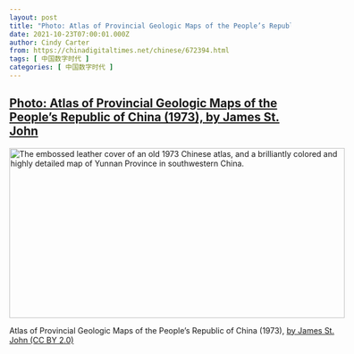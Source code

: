 ```yaml
---
layout: post
title: "Photo: Atlas of Provincial Geologic Maps of the People’s Republic of China (1973), by James St. John"
date: 2021-10-23T07:00:01.000Z
author: Cindy Carter
from: https://chinadigitaltimes.net/chinese/672394.html
tags: [ 中国数字时代 ]
categories: [ 中国数字时代 ]
---
```

<!--1634972401000-->
[Photo: Atlas of Provincial Geologic Maps of the People’s Republic of China (1973), by James St. John](https://chinadigitaltimes.net/chinese/672394.html)
------

<div>
<div id="attachment_672395" style="width: 610px" class="wp-caption alignnone"><img aria-describedby="caption-attachment-672395" class="size-full wp-image-672395" src="http://chinadigitaltimes.net/wp-content/uploads/2021/10/Atlas-of-Provincial-Geologic-Maps-of-the-Peoples-Republic-of-China-1973-e1634972224435.jpg" alt="The embossed leather cover of an old 1973 Chinese atlas, and a brilliantly colored and highly detailed map of Yunnan Province in southwestern China." width="600" height="305" srcset="https://chinadigitaltimes.net/chinese/files/2021/10/Atlas-of-Provincial-Geologic-Maps-of-the-Peoples-Republic-of-China-1973-e1634972224435.jpg 600w, https://chinadigitaltimes.net/chinese/files/2021/10/Atlas-of-Provincial-Geologic-Maps-of-the-Peoples-Republic-of-China-1973-e1634972224435-300x153.jpg 300w" sizes="(max-width: 600px) 100vw, 600px" /><p id="caption-attachment-672395" class="wp-caption-text">Atlas of Provincial Geologic Maps of the People&#8217;s Republic of China (1973), <a href="https://www.flickr.com/photos/jsjgeology/51613065525/">by James St. John (CC BY 2.0)</a></p></div>
</div>
